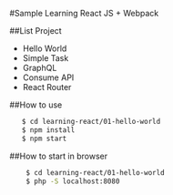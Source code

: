 #Sample Learning React JS + Webpack

##List Project
- Hello World
- Simple Task
- GraphQL
- Consume API
- React Router

##How to use
```bash
   $ cd learning-react/01-hello-world
   $ npm install
   $ npm start
```

##How to start in browser
```bash
    $ cd learning-react/01-hello-world
    $ php -S localhost:8080
```
